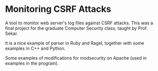 Monitoring CSRF Attacks
=======================

A tool to monitor web server's log files against CSRF attacks. This was a final project for the graduate Computer Security class, taught by Prof. Sekar.


It is a nice example of parser in Ruby and Ragel, together with some examples in C++ and Python.

Some examples of modifications for modsecurity on Apache (used in examples in the program).

